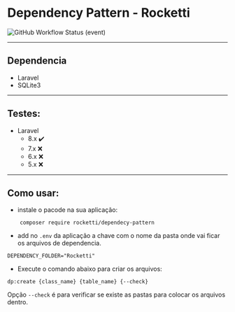 # Dependency Pattern - Rocketti

![GitHub Workflow Status (event)](https://img.shields.io/github/workflow/status/rocketti/dependecy-pattern/test)

<hr />

## Dependencia

- Laravel
- SQLite3

<hr />

## Testes:
- Laravel
    - 8.x ✔️
    - 7.x ❌
    - 6.x ❌
    - 5.x ❌

<hr />

## Como usar:

- instale o pacode na sua aplicação:
``` shell
    composer require rocketti/dependecy-pattern
```
- add no `.env` da aplicação a chave com o nome da pasta onde vai ficar os arquivos de dependencia.
```shell
DEPENDENCY_FOLDER="Rocketti"
```
- Execute o comando abaixo para criar os arquivos:
```shell 
dp:create {class_name} {table_name} {--check}
```
Opção `--check` é para verificar se existe as pastas para colocar os arquivos dentro.